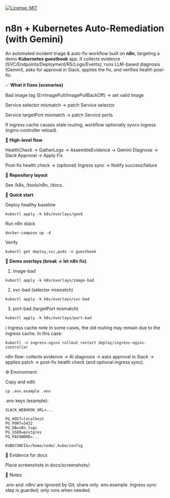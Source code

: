 [![License: MIT](https://img.shields.io/badge/License-MIT-yellow.svg)](LICENSE)

# n8n + Kubernetes Auto-Remediation (with Gemini)

An automated incident triage & auto-fix workflow built on **n8n**, targeting a demo **Kubernetes guestbook** app.
It collects evidence (SVC/Endpoints/Deployment/RS/Logs/Events), runs LLM-based diagnosis (Gemini),
asks for approval in Slack, applies the fix, and verifies health post-fix.

✅ **What it fixes (scenarios)**

Bad image tag (ErrImagePull/ImagePullBackOff) → set valid image

Service selector mismatch → patch Service selector

Service targetPort mismatch → patch Service ports

If ingress cache causes stale routing, workflow optionally syncs ingress (nginx-controller reload).

🔁 **High-level flow**

HealthCheck → GatherLogs → AssembleEvidence → Gemini Diagnose → Slack Approval → Apply Fix

Post-fix health check → (optional) Ingress sync → Notify success/failure

📂 **Repository layout**

See /k8s, /tools/n8n, /docs.

🚀 **Quick start**

Deploy healthy baseline
```
kubectl apply -k k8s/overlays/good
```

Run n8n stack
```
docker-compose up -d
 ```

Verify
```
kubectl get deploy,svc,pods -n guestbook
```

🧪 **Demo overlays (break → let n8n fix)**

1) image-bad
```
kubectl apply -k k8s/overlays/image-bad
```

2) svc-bad (selector mismatch)
```
kubectl apply -k k8s/overlays/svc-bad
```

3) port-bad (targetPort mismatch)
```
kubectl apply -k k8s/overlays/port-bad
```
ℹ️ Ingress cache note
In some cases, the old routing may remain due to the ingress cache. In this case:
```
kubectl -n ingress-nginx rollout restart deploy/ingress-nginx-controller
```
n8n flow: collects evidence → AI diagnosis → asks approval in Slack → applies patch → post-fix health check (and optional ingress sync).

⚙️ Environment

Copy and edit:
```
cp .env.example .env
```
.env keys (example):
```
SLACK_WEBHOOK_URL=...

PG_HOST=localhost
PG_PORT=5432
PG_DB=n8n_logs
PG_USER=postgres
PG_PASSWORD=...

KUBECONFIG=/home/node/.kube/config
```
📸 Evidence for docs

Place screenshots in docs/screenshots/:

📝 Notes

.env and .n8n/ are ignored by Git; share only .env.example.
Ingress sync step is guarded; only runs when needed.
